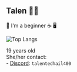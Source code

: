 ## Talen 🏳️‍⚧️
<!--
Talen400/Talen400
-->
🦀 I'm a beginner ☕ 🖥️


![Top Langs](https://github-readme-stats.vercel.app/api/top-langs/?username=Talen400&layout=compact&theme=radical)



19 years old <br>
She/her
contact: <br>
<l1> - [Discord](https://discord.com): `talentedhail400`
 </l1>
